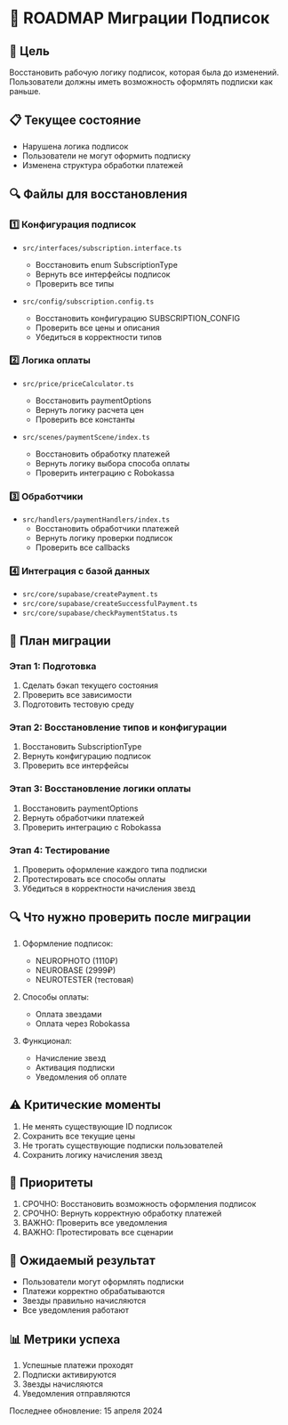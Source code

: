 # 🔄 ROADMAP Миграции Подписок

## 🎯 Цель
Восстановить рабочую логику подписок, которая была до изменений. Пользователи должны иметь возможность оформлять подписки как раньше.

## 📋 Текущее состояние
- Нарушена логика подписок
- Пользователи не могут оформить подписку
- Изменена структура обработки платежей

## 🔍 Файлы для восстановления

### 1️⃣ Конфигурация подписок
- `src/interfaces/subscription.interface.ts`
  - Восстановить enum SubscriptionType
  - Вернуть все интерфейсы подписок
  - Проверить все типы

- `src/config/subscription.config.ts`
  - Восстановить конфигурацию SUBSCRIPTION_CONFIG
  - Проверить все цены и описания
  - Убедиться в корректности типов

### 2️⃣ Логика оплаты
- `src/price/priceCalculator.ts`
  - Восстановить paymentOptions
  - Вернуть логику расчета цен
  - Проверить все константы

- `src/scenes/paymentScene/index.ts`
  - Восстановить обработку платежей
  - Вернуть логику выбора способа оплаты
  - Проверить интеграцию с Robokassa

### 3️⃣ Обработчики
- `src/handlers/paymentHandlers/index.ts`
  - Восстановить обработчики платежей
  - Вернуть логику проверки подписок
  - Проверить все callbacks

### 4️⃣ Интеграция с базой данных
- `src/core/supabase/createPayment.ts`
- `src/core/supabase/createSuccessfulPayment.ts`
- `src/core/supabase/checkPaymentStatus.ts`

## 📝 План миграции

### Этап 1: Подготовка
1. Сделать бэкап текущего состояния
2. Проверить все зависимости
3. Подготовить тестовую среду

### Этап 2: Восстановление типов и конфигурации
1. Восстановить SubscriptionType
2. Вернуть конфигурацию подписок
3. Проверить все интерфейсы

### Этап 3: Восстановление логики оплаты
1. Восстановить paymentOptions
2. Вернуть обработчики платежей
3. Проверить интеграцию с Robokassa

### Этап 4: Тестирование
1. Проверить оформление каждого типа подписки
2. Протестировать все способы оплаты
3. Убедиться в корректности начисления звезд

## 🔍 Что нужно проверить после миграции

1. Оформление подписок:
   - NEUROPHOTO (1110₽)
   - NEUROBASE (2999₽)
   - NEUROTESTER (тестовая)

2. Способы оплаты:
   - Оплата звездами
   - Оплата через Robokassa

3. Функционал:
   - Начисление звезд
   - Активация подписки
   - Уведомления об оплате

## ⚠️ Критические моменты
1. Не менять существующие ID подписок
2. Сохранить все текущие цены
3. Не трогать существующие подписки пользователей
4. Сохранить логику начисления звезд

## 📅 Приоритеты
1. СРОЧНО: Восстановить возможность оформления подписок
2. СРОЧНО: Вернуть корректную обработку платежей
3. ВАЖНО: Проверить все уведомления
4. ВАЖНО: Протестировать все сценарии

## 🎯 Ожидаемый результат
- Пользователи могут оформлять подписки
- Платежи корректно обрабатываются
- Звезды правильно начисляются
- Все уведомления работают

## 📊 Метрики успеха
1. Успешные платежи проходят
2. Подписки активируются
3. Звезды начисляются
4. Уведомления отправляются

Последнее обновление: 15 апреля 2024